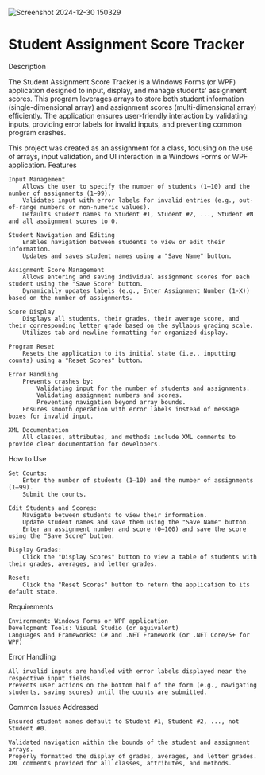 ![Screenshot 2024-12-30 150329](https://github.com/user-attachments/assets/a158044f-9a0d-4090-9678-d3e72e2ec0b7)
# Student Assignment Score Tracker
Description

The Student Assignment Score Tracker is a Windows Forms (or WPF) application designed to input, display, and manage students' assignment scores. This program leverages arrays to store both student information (single-dimensional array) and assignment scores (multi-dimensional array) efficiently. The application ensures user-friendly interaction by validating inputs, providing error labels for invalid inputs, and preventing common program crashes.

This project was created as an assignment for a class, focusing on the use of arrays, input validation, and UI interaction in a Windows Forms or WPF application.
Features

    Input Management
        Allows the user to specify the number of students (1–10) and the number of assignments (1–99).
        Validates input with error labels for invalid entries (e.g., out-of-range numbers or non-numeric values).
        Defaults student names to Student #1, Student #2, ..., Student #N and all assignment scores to 0.

    Student Navigation and Editing
        Enables navigation between students to view or edit their information.
        Updates and saves student names using a "Save Name" button.

    Assignment Score Management
        Allows entering and saving individual assignment scores for each student using the "Save Score" button.
        Dynamically updates labels (e.g., Enter Assignment Number (1-X)) based on the number of assignments.

    Score Display
        Displays all students, their grades, their average score, and their corresponding letter grade based on the syllabus grading scale.
        Utilizes tab and newline formatting for organized display.

    Program Reset
        Resets the application to its initial state (i.e., inputting counts) using a "Reset Scores" button.

    Error Handling
        Prevents crashes by:
            Validating input for the number of students and assignments.
            Validating assignment numbers and scores.
            Preventing navigation beyond array bounds.
        Ensures smooth operation with error labels instead of message boxes for invalid input.

    XML Documentation
        All classes, attributes, and methods include XML comments to provide clear documentation for developers.

How to Use

    Set Counts:
        Enter the number of students (1–10) and the number of assignments (1–99).
        Submit the counts.

    Edit Students and Scores:
        Navigate between students to view their information.
        Update student names and save them using the "Save Name" button.
        Enter an assignment number and score (0–100) and save the score using the "Save Score" button.

    Display Grades:
        Click the "Display Scores" button to view a table of students with their grades, averages, and letter grades.

    Reset:
        Click the "Reset Scores" button to return the application to its default state.

Requirements

    Environment: Windows Forms or WPF application
    Development Tools: Visual Studio (or equivalent)
    Languages and Frameworks: C# and .NET Framework (or .NET Core/5+ for WPF)

Error Handling

    All invalid inputs are handled with error labels displayed near the respective input fields.
    Prevents user actions on the bottom half of the form (e.g., navigating students, saving scores) until the counts are submitted.

Common Issues Addressed

    Ensured student names default to Student #1, Student #2, ..., not Student #0.

    Validated navigation within the bounds of the student and assignment arrays.
    Properly formatted the display of grades, averages, and letter grades.
    XML comments provided for all classes, attributes, and methods.
